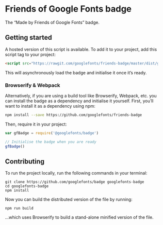 # Friends of Google Fonts badge

The “Made by Friends of Google Fonts” badge.

<!--
- Designed by Yuin Chien
- Developed by Kenneth Ormandy
- 10/14kb is the SVG, which is not great but is better than an extra HTTP request
-->

## Getting started

A hosted version of this script is available. To add it to your project, add this script tag to your project:

```html
<script src="https://rawgit.com/googlefonts/friends-badge/master/dist/googlefontsbadge.js" async defer onload="gfBadge()"></script>
```

This will asynchronously load the badge and initialise it once it’s ready.

### Browserify & Webpack

Alternatively, if you are using a build tool like Browserify, Webpack, etc. you can install the badge as a dependency and initialise it yourself. First, you’ll want to install it as a dependency using npm:

```sh
npm install --save https://github.com/googlefonts/friends-badge
```

<!--

```sh
npm install --save @googlefonts/badge
```

-->

Then, require it in your project:

```js
var gfBadge = require('@googlefonts/badge')

// Initialise the badge when you are ready
gfBadge()
```

## Contributing

To run the project locally, run the following commands in your terminal:

```
git clone https://github.com/googlefonts/badge googlefonts-badge
cd googlefonts-badge
npm install
```

Now you can build the distributed version of the file by running:

```
npm run build
```

…which uses Browserify to build a stand-alone minified version of the file.
